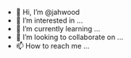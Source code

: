 - 👋 Hi, I’m @jahwood
- 👀 I’m interested in ...
- 🌱 I’m currently learning ...
- 💞️ I’m looking to collaborate on ...
- 📫 How to reach me ...

<!---
jahwood/jahwood is a ✨ special ✨ repository because its `README.md` (this file) appears on your GitHub profile.
You can click the Preview link to take a look at your changes.
--->
